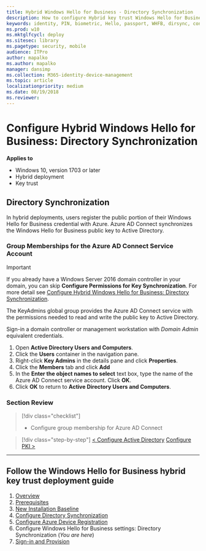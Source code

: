 ```yaml
---
title: Hybrid Windows Hello for Business - Directory Synchronization
description: How to configure Hybrid key trust Windows Hello for Business - Directory Synchronization
keywords: identity, PIN, biometric, Hello, passport, WHFB, dirsync, connect, Windows Hello, AD Connect, key trust, key-trust
ms.prod: w10
ms.mktglfcycl: deploy
ms.sitesec: library
ms.pagetype: security, mobile
audience: ITPro
author: mapalko
ms.author: mapalko
manager: dansimp
ms.collection: M365-identity-device-management
ms.topic: article
localizationpriority: medium
ms.date: 08/19/2018
ms.reviewer: 
---
```

# Configure Hybrid Windows Hello for Business: Directory Synchronization

**Applies to**
-   Windows 10, version 1703 or later
-   Hybrid deployment
-   Key trust

## Directory Synchronization

In hybrid deployments, users register the public portion of their Windows Hello for Business credential with Azure.  Azure AD Connect synchronizes the Windows Hello for Business public key to Active Directory.  

### Group Memberships for the Azure AD Connect Service Account
>[!IMPORTANT]
> If you already have a Windows Server 2016 domain controller in your domain, you can skip **Configure Permissions for Key Synchronization**. For more detail see [Configure Hybrid Windows Hello for Business: Directory Synchronization](https://docs.microsoft.com/windows/security/identity-protection/hello-for-business/hello-hybrid-cert-whfb-settings-dir-sync).

The KeyAdmins global group provides the Azure AD Connect service with the permissions needed to read and write the public key to Active Directory.  

Sign-in a domain controller or management workstation with _Domain Admin_ equivalent credentials.

1. Open **Active Directory Users and Computers**.
2. Click the **Users** container in the navigation pane.
3. Right-click **Key Admins** in the details pane and click **Properties**.
4. Click the **Members** tab and click **Add**
5. In the **Enter the object names to select** text box, type the name of the Azure AD Connect service account.  Click **OK**.
6. Click **OK** to return to **Active Directory Users and Computers**.

### Section Review

> [!div class="checklist"]
> * Configure group membership for Azure AD Connect

>[!div class="step-by-step"]
[< Configure Active Directory](hello-hybrid-key-whfb-settings-ad.md)
[Configure PKI >](hello-hybrid-key-whfb-settings-pki.md)  

<hr>

## Follow the Windows Hello for Business hybrid key trust deployment guide
1. [Overview](hello-hybrid-cert-trust.md)
2. [Prerequisites](hello-hybrid-key-trust-prereqs.md)
3. [New Installation Baseline](hello-hybrid-key-new-install.md)
4. [Configure Directory Synchronization](hello-hybrid-key-trust-dirsync.md)
5. [Configure Azure Device Registration](hello-hybrid-key-trust-devreg.md)
6. Configure Windows Hello for Business settings: Directory Synchronization (*You are here*)
7. [Sign-in and Provision](hello-hybrid-key-whfb-provision.md)
